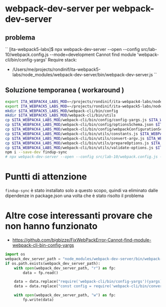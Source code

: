 # webpack-dev-server per webpack-dev-server 
## problema 
``
[ita-webpack5-labs]$ npx webpack-dev-server --open --config src/lab-10/webpack.config.js --mode=development
Cannot find module 'webpack-cli/bin/config-yargs'
Require stack:
- /Users/me/projects/rondinif/ita-webpack5-labs/node_modules/webpack-dev-server/bin/webpack-dev-server.js
``

## Soluzione temporanea ( workaround )
``` sh
export ITA_WEBPACK4_LABS_MOD=~/projects/rondinif/ita-webpack4-labs/node_modules
export ITA_WEBPACK5_LABS_MOD=~/projects/rondinif/ita-webpack5-labs/node_modules
mkdir $ITA_WEBPACK5_LABS_MOD/webpack-cli/bin/config
mkdir $ITA_WEBPACK5_LABS_MOD/webpack-cli/bin/utils 
cp $ITA_WEBPACK4_LABS_MOD/webpack-cli/bin/config/config-yargs.js $ITA_WEBPACK5_LABS_MOD/webpack-cli/bin/config 
cp $ITA_WEBPACK4_LABS_MOD/webpack-cli/bin/config/optionsSchema.json $ITA_WEBPACK5_LABS_MOD/webpack-cli/bin/config 
cp $ITA_WEBPACK4_LABS_MOD/webpack-cli/bin/config/webpackConfigurationSchema.json $ITA_WEBPACK5_LABS_MOD/webpack-cli/bin/config
cp $ITA_WEBPACK4_LABS_MOD/webpack-cli/bin/utils/constants.js $ITA_WEBPACK5_LABS_MOD/webpack-cli/bin/utils  
cp $ITA_WEBPACK4_LABS_MOD/webpack-cli/bin/utils/convert-argv.js $ITA_WEBPACK5_LABS_MOD/webpack-cli/bin/utils  
cp $ITA_WEBPACK4_LABS_MOD/webpack-cli/bin/utils/prepareOptions.js $ITA_WEBPACK5_LABS_MOD/webpack-cli/bin/utils  
cp $ITA_WEBPACK4_LABS_MOD/webpack-cli/bin/utils/validate-options.js $ITA_WEBPACK5_LABS_MOD/webpack-cli/bin/utils  
npm i --save-dev findup-sync
# npx webpack-dev-server --open --config src/lab-10/webpack.config.js --mode=development
```

# Puntti di attenzione
`findup-sync` è stato installato solo a questo scopo, quindi va eliminato dalle dipendenze in package.json una volta che è stato risolto il problema  

# Altre cose interessanti provare che non hanno funzionato

- https://github.com/bigbizze/FixWebPackError-Cannot-find-module-webpack-cli-bin-config-yargs
``` py
import os
webpack_dev_server_path = "node_modules/webpack-dev-server/bin/webpack-dev-server.js"
if os.path.exists(webpack_dev_server_path):
    with open(webpack_dev_server_path, "r") as fp:
        data = fp.read()

    data = data.replace("require('webpack-cli/bin/config-yargs')(yargs);", "require('webpack-cli/bin/config/config-yargs')(yargs);")
    data = data.replace("const config = require('webpack-cli/bin/convert-argv')(yargs, argv, {", "const config = require('webpack-cli/bin/utils/convert-argv')(yargs, argv, {")

    with open(webpack_dev_server_path, "w") as fp:
        fp.write(data)
```        